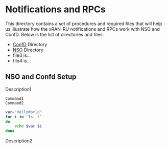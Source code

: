 #  Notifications and RPCs

This directory contains a set of procedures and required files that will help us illustrate how the xRAN-RU notifications and RPCs work with NSO and ConfD. Below is the list of directories and files:

* [ConfD](https://github.com/NSO-developer/xran-demo/tree/master/Notifications-RPCs/ConfD) Directory
* [NSO](https://github.com/NSO-developer/xran-demo/tree/master/Notifications-RPCs/NSO) Directory
* file3 is...
* file4 is...

## NSO and Confd Setup

Description1

    Command1
    Command2

```Bash
var="HelloWorld"
for i in `ls -l`
do
    echo $var $i
done
```

Description2
